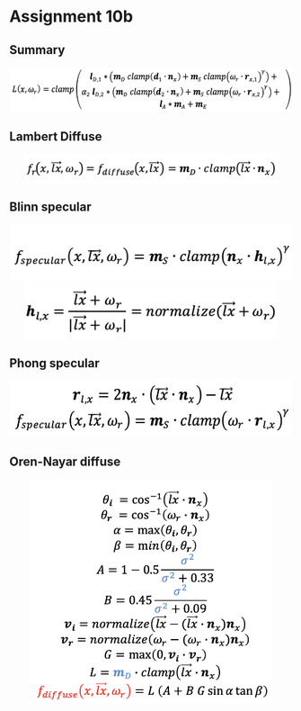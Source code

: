 # Assignment 10b
## Summary
<p align="center">
<img src="img/summary.png" height="80">
</p>

## Lambert Diffuse
<p align="center">
<img src="img/lambert_diffuse.png" height="50">
</p>

## Blinn specular
<p align="center">
<img src="img/blinn_specular.png" height="100">
<img src="img/blinn_hlx.png" height="100">
</p>

## Phong specular
<p align="center">
<img src="img/phong_reflection.png" height="100">
</p>

## Oren-Nayar diffuse
<p align="center">
<img src="img/oren-nayar_diffuse.png" height="400">
</p>